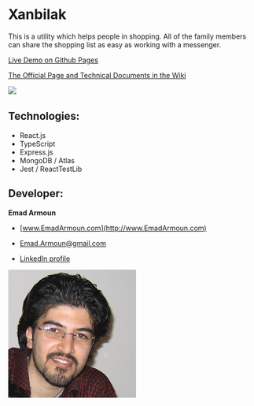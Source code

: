 # Xanbilak

This is a utility which helps people in shopping. All of the family members can share the shopping list as easy as working with a messenger.

[Live Demo on Github Pages](https://em-it.github.io/xanbilak/)

[The Official Page and Technical Documents in the Wiki](https://github.com/Em-IT/xanbilak/wiki)

![](/src/assets/images/logo.png)

## Technologies:
* React.js
* TypeScript
* Express.js
* MongoDB / Atlas
* Jest / ReactTestLib
<!-- * Socket.io -->

## Developer:

**Emad Armoun**

* [www.EmadArmoun.com](http://www.EmadArmoun.com)

* [Emad.Armoun@gmail.com](Emad.Armoun@gmail.com)

* [LinkedIn profile](https://www.linkedin.com/in/em-it/)

![](/xanbilak-fe/src/assets/images/me.jpg)
